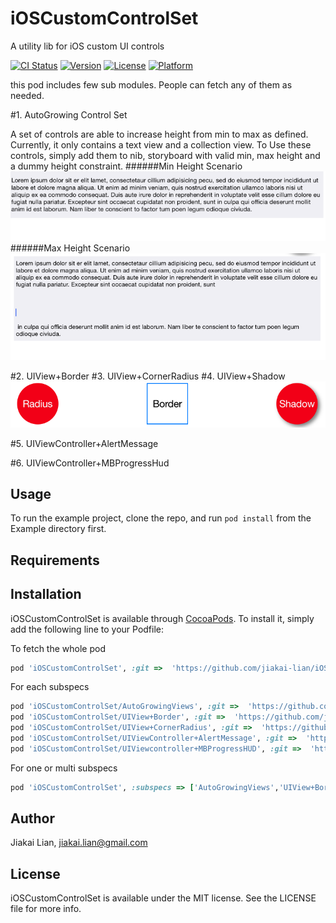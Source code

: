 # iOSCustomControlSet

A utility lib for iOS custom UI controls

[![CI Status](http://img.shields.io/travis/jiakailian/iOSCustomControlSet.svg?style=flat)](https://travis-ci.org/jiakailian/iOSCustomControlSet)
[![Version](https://img.shields.io/cocoapods/v/iOSCustomControlSet.svg?style=flat)](http://cocoapods.org/pods/iOSCustomControlSet)
[![License](https://img.shields.io/cocoapods/l/iOSCustomControlSet.svg?style=flat)](http://cocoapods.org/pods/iOSCustomControlSet)
[![Platform](https://img.shields.io/cocoapods/p/iOSCustomControlSet.svg?style=flat)](http://cocoapods.org/pods/iOSCustomControlSet)

this pod includes few sub modules. People can fetch any of them as needed.

#1. AutoGrowing Control Set

A set of controls are able to increase height from min to max as defined. Currently, it only contains a text view and a collection view. 
To Use these controls, simply add them to nib, storyboard with valid min, max height and a dummy height constraint.
######Min Height Scenario
![Min Height](https://raw.githubusercontent.com/jiakai-lian/iOSCustomControlSet/master/autogrow%2Bmin.png)
######Max Height Scenario
![Max Height](https://raw.githubusercontent.com/jiakai-lian/iOSCustomControlSet/master/autogrow%2Bmax.png)

#2. UIView+Border
#3. UIView+CornerRadius
#4. UIView+Shadow
![Border+Radius+Shadow](https://raw.githubusercontent.com/jiakai-lian/iOSCustomControlSet/master/border%2Bradius%2Bshadow.png)

#5. UIViewController+AlertMessage

#6. UIViewController+MBProgressHud

## Usage

To run the example project, clone the repo, and run `pod install` from the Example directory first.

## Requirements

## Installation

iOSCustomControlSet is available through [CocoaPods](http://cocoapods.org). To install
it, simply add the following line to your Podfile:

To fetch the whole pod
```ruby
pod 'iOSCustomControlSet', :git =>  'https://github.com/jiakai-lian/iOSCustomControlSet.git'
```

For each subspecs
```ruby
pod 'iOSCustomControlSet/AutoGrowingViews', :git =>  'https://github.com/jiakai-lian/iOSCustomControlSet.git'
pod 'iOSCustomControlSet/UIView+Border', :git =>  'https://github.com/jiakai-lian/iOSCustomControlSet.git'
pod 'iOSCustomControlSet/UIView+CornerRadius', :git =>  'https://github.com/jiakai-lian/iOSCustomControlSet.git'
pod 'iOSCustomControlSet/UIViewController+AlertMessage', :git =>  'https://github.com/jiakai-lian/iOSCustomControlSet.git'
pod 'iOSCustomControlSet/UIViewcontroller+MBProgressHUD', :git =>  'https://github.com/jiakai-lian/iOSCustomControlSet.git'
```

For one or multi subspecs
```ruby
pod 'iOSCustomControlSet', :subspecs => ['AutoGrowingViews','UIView+Border','UIView+CornerRadius','UIViewController+AlertMessage','UIViewController+MBProgressHUD'], :git =>  'https://github.com/jiakai-lian/iOSCustomControlSet.git'
```

## Author

Jiakai Lian, jiakai.lian@gmail.com

## License

iOSCustomControlSet is available under the MIT license. See the LICENSE file for more info.
